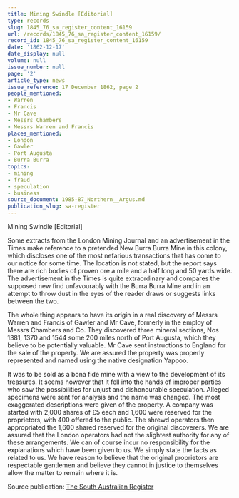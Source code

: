 ```yaml
---
title: Mining Swindle [Editorial]
type: records
slug: 1845_76_sa_register_content_16159
url: /records/1845_76_sa_register_content_16159/
record_id: 1845_76_sa_register_content_16159
date: '1862-12-17'
date_display: null
volume: null
issue_number: null
page: '2'
article_type: news
issue_reference: 17 December 1862, page 2
people_mentioned:
- Warren
- Francis
- Mr Cave
- Messrs Chambers
- Messrs Warren and Francis
places_mentioned:
- London
- Gawler
- Port Augusta
- Burra Burra
topics:
- mining
- fraud
- speculation
- business
source_document: 1985-87_Northern__Argus.md
publication_slug: sa-register
---
```


Mining Swindle [Editorial]

Some extracts from the London Mining Journal and an advertisement in the Times make reference to a pretended New Burra Burra Mine in this colony, which discloses one of the most nefarious transactions that has come to our notice for some time.  The location is not stated, but the report says there are rich bodies of proven ore a mile and a half long and 50 yards wide.  The advertisement in the Times is quite extraordinary and compares the supposed new find unfavourably with the Burra Burra Mine and in an attempt to throw dust in the eyes of the reader draws or suggests links between the two.

The whole thing appears to have its origin in a real discovery of Messrs Warren and Francis of Gawler and Mr Cave, formerly in the employ of Messrs Chambers and Co.  They discovered three mineral sections, Nos 1381, 1370 and 1544 some 200 miles north of Port Augusta, which they believe to be potentially valuable.  Mr Cave sent instructions to England for the sale of the property.  We are assured the property was properly represented and named using the native designation Yappoo.

It was to be sold as a bona fide mine with a view to the development of its treasures.  It seems however that it fell into the hands of improper parties who saw the possibilities for unjust and dishonourable speculation.  Alleged specimens were sent for analysis and the name was changed.  The most exaggerated descriptions were given of the property.  A company was started with 2,000 shares of £5 each and 1,600 were reserved for the proprietors, with 400 offered to the public.  The shrewd operators then appropriated the 1,600 shared reserved for the original discoverers.  We are assured that the London operators had not the slightest authority for any of these arrangements.  We can of course incur no responsibility for the explanations which have been given to us.  We simply state the facts as related to us.  We have reason to believe that the original proprietors are respectable gentlemen and believe they cannot in justice to themselves allow the matter to remain where it is.

Source publication: [The South Australian Register](/publications/sa-register/)
